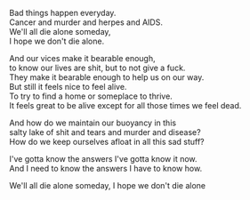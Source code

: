 Bad things happen everyday.  
Cancer and murder and herpes and AIDS.  
We'll all die alone someday,  
I hope we don't die alone.

And our vices make it bearable enough,  
to know our lives are shit, but to not give a fuck.  
They make it bearable enough to help us on our way.  
But still it feels nice to feel alive.  
To try to find a home or someplace to thrive.  
It feels great to be alive except for all those times we feel dead.

And how do we maintain our buoyancy in this  
salty lake of shit and tears and murder and disease?  
How do we keep ourselves afloat in all this sad stuff?

I've gotta know the answers I've gotta know it now.  
And I need to know the answers I have to know how.

We'll all die alone someday, I hope we don't die alone
